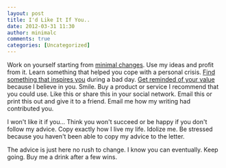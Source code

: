```yaml
---
layout: post
title: I'd Like It If You..
date: 2012-03-31 11:30
author: minimalc
comments: true
categories: [Uncategorized]
---
```

Work on yourself starting from <a href="http:minimalchanges.com">minimal changes</a>. 
Use my ideas and profit from it. 
Learn something that helped you cope with a personal crisis. 
<a href="http://minimalchanges.com/archives">Find something that inspires you</a> during a bad day. <a href="http://minimalchanges.com/you-are-royalty-act-like-it/"> Get reminded of your value</a> because I believe in you. 
Smile. 
Buy a product or service I recommend that you could use. 
Like this or share this in your social network. 
Email this or print this out and give it to a friend. 
Email me how my writing had contributed you. 

I won't like it if you...
Think you won't succeed or be happy if you don't follow my advice. 
Copy exactly how I live my life. 
Idolize me. 
Be stressed because you haven't been able to copy my advice to the letter. 

The advice is just here no rush to change. I know you can eventually. Keep going. Buy me a drink after a few wins.
